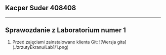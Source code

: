 ## Kacper Suder 408408
---
Sprawozdanie z Laboratorium numer 1
---
1. Przed zajęciami zainstalowano klienta Git:
![Wersja gita] (./zrzutyEkranu/Lab1/1.png)

